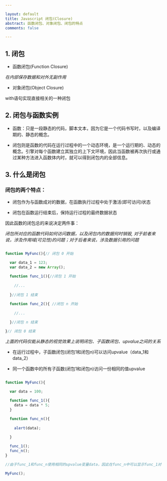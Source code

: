 ```yaml
---

layout: default
title: Javascript 闭包(Closure)
abstract: 函数闭包、对象闭包、闭包的特点
comments: false

---
```


## 1. 闭包


- 函数闭包(Function Closure)

_在内部保存数据和对外无副作用_

- 对象闭包(Object Closure)

with语句实现直接相关的一种闭包

## 2. 闭包与函数实例

- 函数：只是一段静态的代码，脚本文本，因为它是一个代码书写时，以及编译期的、静态的概念。 

- 闭包则是函数的代码在运行过程中的一个动态环境，是一个运行期的、动态的概念。引擎对每个函数建立其独立的上下文环境，因此当函数被再次执行或通过某种方法进入函数体内时，就可以得到闭包内的全部信息。


## 3. 什么是闭包

### 闭包的两个特点：

- 闭包作为与函数成对的数据，在函数执行过程中处于激活(即可访问)状态

- 闭包在函数运行结束后，保持运行过程的最终数据状态

因此函数的闭包总的来说决定两件事：

_闭包所对应的函数代码如何访问数据，以及闭包内的数据何时销毁, 对于前者来说，涉及作用域(可见性)的问题；对于后者来说，涉及数据引用的问题_


```javascript

function MyFunc(){// 闭包 0 开始
  
  var data_1 = 123;
  var data_2 = new Array();

  function func_1(){//闭包 1 开始
     
	//...
  
  }//闭包 1 结束
  
  function func_2(){ //闭包 n 开始
    
	//...

  }//闭包 n 结束

}// 闭包 0 结束


```

_上面的代码仅能从静态的视觉效果上说明闭包、子函数闭包、upvalue之间的关系_ 


- 在运行过程中，子函数闭包(闭包1和闭包n)可以访问upvalue（data_1和data_2）

- 同一个函数中的所有子函数(闭包1和闭包n)访问一份相同的值upvalue


```javascript

function MyFunc(){
   
  var data = 100;

  function func_1(){
    data = data * 5;
  }

  function func_n(){
    
    alert(data);

  }
  
  func_1();
  func_n();
} 

//由于func_1和func_n使用相同的upvalue变量data，因此在func_n中可以显示func_1对该值的修改，返回结果为500

MyFunc();

```








